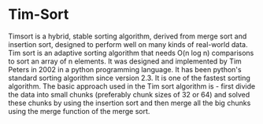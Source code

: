 # Tim-Sort

Timsort is a hybrid, stable sorting algorithm, derived from merge sort and insertion sort, designed to perform well on many kinds of real-world data. Tim sort is an adaptive sorting algorithm that needs O(n log n) comparisons to sort an array of n elements. It was designed and implemented by Tim Peters in 2002 in a python programming language. It has been python's standard sorting algorithm since version 2.3. It is one of the fastest sorting algorithm. The basic approach used in the Tim sort algorithm is - first divide the data into small chunks (preferably chunk sizes of 32 or 64) and solved these chunks by using the insertion sort and then merge all the big chunks using the merge function of the merge sort.
